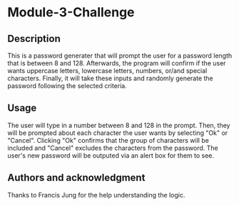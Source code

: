 # Module-3-Challenge

## Description
This is a password generater that will prompt the user for a password length that is between 8 and 128. Afterwards, the program will confirm if the user wants uppercase letters, lowercase letters, numbers, or/and special characters. Finally, it will take these inputs and randomly generate the password following the selected criteria.  

## Usage
The user will type in a number between 8 and 128 in the prompt. Then, they will be prompted about each character the user wants by selecting "Ok" or "Cancel". Clicking "Ok" confirms that the group of characters will be included and "Cancel" excludes the characters from the password. The user's new password will be outputed via an alert box for them to see.   

## Authors and acknowledgment
Thanks to Francis Jung for the help understanding the logic.